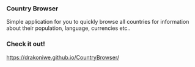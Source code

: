 ### Country Browser

Simple application for you to quickly browse all countries for information about their population, language, currencies etc..

### Check it out! 
https://drakoniwe.github.io/CountryBrowser/

